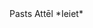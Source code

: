 <html>
    <body>
                                                                                     Pasts   Attēl   *Ieiet*
    </body>
</html>